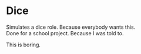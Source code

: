 # Dice
Simulates a dice role. Because everybody wants this.  
Done for a school project. Because I was told to.

This is boring.
